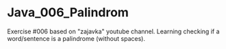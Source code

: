 # Java_006_Palindrom
Exercise #006 based on "zajavka" youtube channel.
Learning checking if a word/sentence is a palindrome (without spaces).
